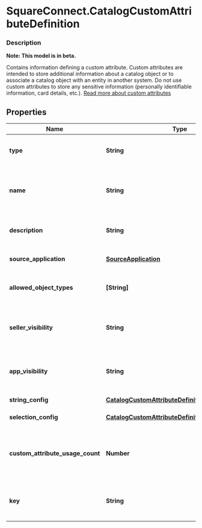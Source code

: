 # SquareConnect.CatalogCustomAttributeDefinition

### Description
**Note: This model is in beta.**

Contains information defining a custom attribute. Custom attributes are intended to store additional information about a catalog object or to associate a catalog object with an entity in another system. Do not use custom attributes to store any sensitive information (personally identifiable information, card details, etc.). [Read more about custom attributes](/catalog-api/add-custom-attributes)

## Properties
Name | Type | Description | Notes
------------ | ------------- | ------------- | -------------
**type** | **String** | The type of this custom attribute. Cannot be modified after creation. Required. See [CatalogCustomAttributeDefinitionType](#type-catalogcustomattributedefinitiontype) for possible values | 
**name** | **String** |  The name of this definition for API and seller-facing UI purposes. The name must be unique within the (merchant, application_id) pair. Required. May not be empty and may not exceed 255 characters. Can be modified after creation. | 
**description** | **String** | Seller-oriented description of the meaning of this Custom Attribute, any constraints that the seller should observe, etc. May be displayed as a tooltip in Square UIs. | [optional] 
**source_application** | [**SourceApplication**](SourceApplication.md) | __Read only.__ Contains information about the application that created this custom attribute definition. | [optional] 
**allowed_object_types** | **[String]** | The set of Catalog Object Types that this Custom Attribute may be applied to. Currently, only &#x60;ITEM&#x60; and &#x60;ITEM_VARIATION&#x60; are allowed. See [CatalogObjectType](#type-catalogobjecttype) for possible values | [optional] 
**seller_visibility** | **String** | The visibility of a custom attribute in seller-facing UIs (including Square Point of Sale applications and Square Dashboard). May be modified. See [CatalogCustomAttributeDefinitionSellerVisibility](#type-catalogcustomattributedefinitionsellervisibility) for possible values | [optional] 
**app_visibility** | **String** | The visibility of a custom attribute to applications other than the application that created the attribute. See [CatalogCustomAttributeDefinitionAppVisibility](#type-catalogcustomattributedefinitionappvisibility) for possible values | [optional] 
**string_config** | [**CatalogCustomAttributeDefinitionStringConfig**](CatalogCustomAttributeDefinitionStringConfig.md) | Optionally, populated when &#x60;type&#x60; &#x3D; &#x60;STRING&#x60;, unset otherwise. | [optional] 
**selection_config** | [**CatalogCustomAttributeDefinitionSelectionConfig**](CatalogCustomAttributeDefinitionSelectionConfig.md) | Populated when &#x60;type&#x60; is set to &#x60;SELECTION&#x60;, unset otherwise. | [optional] 
**custom_attribute_usage_count** | **Number** | __Read-only.__ The number of custom attributes that reference this custom attribute definition. Set by the server in response to a ListCatalog request with &#x60;include_counts&#x60; set to &#x60;true&#x60;.  If the actual count is greater than 100, &#x60;custom_attribute_usage_count&#x60; will be set to &#x60;100&#x60;. | [optional] 
**key** | **String** | The name of the desired custom attribute key that can be used to access the custom attribute value on catalog objects. Cannot be modified after the custom attribute definition has been created. | [optional] 


